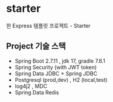 # starter
한 Express 템플릿 프로젝트 - Starter

## Project 기술 스택
- Spring Boot 2.7.11 , jdk 17, gradle 7.6.1
- Spring Security (with JWT token)
- Spring Data JDBC + Spring JDBC
- Postgresql (prod,dev) , H2 (local,test)
- log4j2 , MDC
- Spring Data Redis